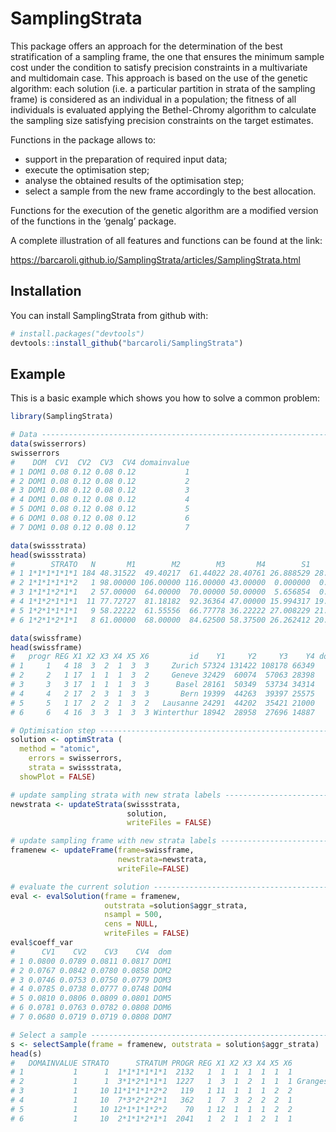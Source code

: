 
<!-- README.md is generated from README.Rmd. Please edit README.Rmd file -->

# SamplingStrata

This package offers an approach for the determination of the best
stratification of a sampling frame, the one that ensures the minimum
sample cost under the condition to satisfy precision constraints in a
multivariate and multidomain case. This approach is based on the use of
the genetic algorithm: each solution (i.e. a particular partition in
strata of the sampling frame) is considered as an individual in a
population; the fitness of all individuals is evaluated applying the
Bethel-Chromy algorithm to calculate the sampling size satisfying
precision constraints on the target estimates.

Functions in the package allows to:

  - support in the preparation of required input data;
  - execute the optimisation step;
  - analyse the obtained results of the optimisation step;
  - select a sample from the new frame accordingly to the best
    allocation.

Functions for the execution of the genetic algorithm are a modified
version of the functions in the ‘genalg’ package.

A complete illustration of all features and functions can be found at
the
link:

<https://barcaroli.github.io/SamplingStrata/articles/SamplingStrata.html>

## Installation

You can install SamplingStrata from github with:

``` r
# install.packages("devtools")
devtools::install_github("barcaroli/SamplingStrata")
```

## Example

This is a basic example which shows you how to solve a common problem:

``` r
library(SamplingStrata)

# Data ----------------------------------------------------------------------
data(swisserrors)
swisserrors
#    DOM  CV1  CV2  CV3  CV4 domainvalue
# 1 DOM1 0.08 0.12 0.08 0.12           1
# 2 DOM1 0.08 0.12 0.08 0.12           2
# 3 DOM1 0.08 0.12 0.08 0.12           3
# 4 DOM1 0.08 0.12 0.08 0.12           4
# 5 DOM1 0.08 0.12 0.08 0.12           5
# 6 DOM1 0.08 0.12 0.08 0.12           6
# 7 DOM1 0.08 0.12 0.08 0.12           7

data(swissstrata)
head(swissstrata)
#        STRATO   N       M1        M2        M3       M4        S1       S2        S3       S4 cost cens DOM1 X1 X2 X3 X4 X5 X6
# 1 1*1*1*1*1*1 184 48.31522  49.40217  61.44022 28.40761 26.888529 28.57606 32.719652 14.67916    1    0    1  1  1  1  1  1  1
# 2 1*1*1*1*1*2   1 98.00000 106.00000 116.00000 43.00000  0.000000  0.00000  0.000000  0.00000    1    0    1  1  1  1  1  1  2
# 3 1*1*1*2*1*1   2 57.00000  64.00000  70.00000 50.00000  5.656854  0.00000  1.414214 21.21320    1    0    1  1  1  1  2  1  1
# 4 1*1*2*1*1*1  11 77.72727  81.18182  92.36364 47.00000 15.994317 19.61029 17.862098 11.67048    1    0    1  1  1  2  1  1  1
# 5 1*2*1*1*1*1   9 58.22222  61.55556  66.77778 36.22222 27.008229 21.50065 26.409173 16.43759    1    0    1  1  2  1  1  1  1
# 6 1*2*1*2*1*1   8 61.00000  68.00000  84.62500 58.37500 26.262412 20.82581 28.172618 28.38982    1    0    1  1  2  1  2  1  1

data(swissframe)
head(swissframe)
#   progr REG X1 X2 X3 X4 X5 X6         id    Y1     Y2     Y3    Y4 domainvalue
# 1     1   4 18  3  2  1  3  3     Zurich 57324 131422 108178 66349           4
# 2     2   1 17  1  1  1  3  2     Geneve 32429  60074  57063 28398           1
# 3     3   3 17  1  1  1  3  3      Basel 28161  50349  53734 34314           3
# 4     4   2 17  2  3  1  3  3       Bern 19399  44263  39397 25575           2
# 5     5   1 17  2  2  1  3  2   Lausanne 24291  44202  35421 21000           1
# 6     6   4 16  3  3  1  3  3 Winterthur 18942  28958  27696 14887           4

# Optimisation step ------------------------------------------------------------
solution <- optimStrata (
  method = "atomic",
    errors = swisserrors,
    strata = swissstrata,
  showPlot = FALSE)

# update sampling strata with new strata labels --------------------------------
newstrata <- updateStrata(swissstrata, 
                          solution, 
                          writeFiles = FALSE)

# update sampling frame with new strata labels ---------------------------------
framenew <- updateFrame(frame=swissframe,
                        newstrata=newstrata,
                        writeFile=FALSE)

# evaluate the current solution ------------------------------------------------
eval <- evalSolution(frame = framenew, 
                     outstrata =solution$aggr_strata, 
                     nsampl = 500, 
                     cens = NULL, 
                     writeFiles = FALSE)
eval$coeff_var
#      CV1    CV2    CV3    CV4  dom
# 1 0.0800 0.0789 0.0811 0.0817 DOM1
# 2 0.0767 0.0842 0.0780 0.0858 DOM2
# 3 0.0746 0.0753 0.0750 0.0779 DOM3
# 4 0.0785 0.0738 0.0777 0.0748 DOM4
# 5 0.0810 0.0806 0.0809 0.0801 DOM5
# 6 0.0781 0.0763 0.0782 0.0808 DOM6
# 7 0.0680 0.0719 0.0719 0.0808 DOM7

# Select a sample --------------------------------------------------------------
s <- selectSample(frame = framenew, outstrata = solution$aggr_strata)
head(s)
#   DOMAINVALUE STRATO      STRATUM PROGR REG X1 X2 X3 X4 X5 X6                   ID   Y1   Y2   Y3   Y4 LABEL   WEIGHTS        FPC
# 1           1      1  1*1*1*1*1*1  2132   1  1  1  1  1  1  1            Bremblens   89   90  138   43     1 97.500000 0.01025641
# 2           1      1  3*1*2*1*1*1  1227   1  3  1  2  1  1  1 Granges-pres-Marnand  331  289  350  176     1 97.500000 0.01025641
# 3           1     10 11*1*1*1*2*2   119   1 11  1  1  1  2  2        Ecublens (VD) 2320 3548 3309 1050    10  3.428571 0.29166667
# 4           1     10  7*3*2*2*2*1   362   1  7  3  2  2  2  1            Le Chenit  993 1054 1340  910    10  3.428571 0.29166667
# 5           1     10 12*1*1*1*2*2    70   1 12  1  1  1  2  2               Morges 2940 4388 4408 2418    10  3.428571 0.29166667
# 6           1     10  2*1*1*2*1*1  2041   1  2  1  1  2  1  1             Grimentz  121   96  125   62    10  3.428571 0.29166667
```

